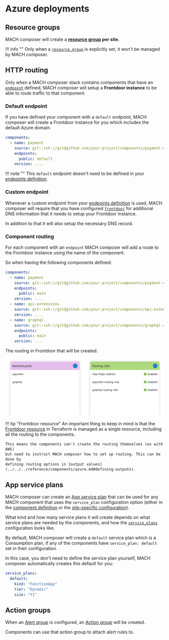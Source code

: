 # Azure deployments

## Resource groups

MACH composer will create a **[resource group](https://registry.terraform.io/providers/hashicorp/azurerm/latest/docs/resources/resource_group) per site**.

!!! info ""
    Only when a [`resource_group`](../../../reference/syntax/sites.md#azure)
    is explicitly set, it won't be managed by MACH composer.

## HTTP routing

Only when a MACH composer stack contains components that have an
[`endpoint`](../../../reference/syntax/components.md) defined, MACH composer
will setup a **Frontdoor instance** to be able to route traffic to that component.

### Default endpoint

If you have defined your component with a `default` endpoint, MACH composer will
create a Frontdoor instance for you which includes the default Azure domain.

```yaml
components:
  - name: payment
    source: git::ssh://git@github.com/your-project/components/payment-component.git//terraform
    endpoints:
      public: default
    version: ....
```

!!! note ""
    This `default` endpoint doesn't need to be defined in your [endpoints definition](../../../reference/syntax/sites.md#endpoints).

### Custom endpoint

Whenever a custom endpoint from your [endpoints definition](../../../reference/syntax/sites.md#endpoints)
is used, MACH composer will require that you have configured
[`frontdoor`](../../../reference/syntax/global.md#frontdoor) for additional DNS
information that it needs to setup your Frontdoor instance.

In addition to that it will also setup the necessary DNS record.

### Component routing

For each component with an `endpoint` MACH composer will add a route to the
Frontdoor instance using the name of the component.

So when having the following components defined:

```yaml
components:
  - name: payment
    source: git::ssh://git@github.com/your-project/components/payment-component.git//terraform
    endpoints:
      public: main
    version: ....
  - name: api-extensions
    source: git::ssh://git@github.com/your-project/components/api-extensions-component.git//terraform
    version: ....
  - name: graphql
    source: git::ssh://git@github.com/your-project/components/graphql-component.git//terraform
    endpoints:
      public: main
    version: ....
```

The routing in Frontdoor that will be created:

![Frontdoor routes](../../../_img/azure/frontdoor_routes.png)

!!! tip "Frontdoor resource"
    An important thing to keep in mind is that the
    [Frontdoor resource](https://registry.terraform.io/providers/hashicorp/azurerm/latest/docs/resources/frontdoor)
    in Terraform is managed as a single resource, including all the routing to
    the components.

    This means the components can't create the routing themselves (as with AWS)
    but need to instruct MACH composer how to set up routing. This can be done by
    defining routing options in [output values](../../../reference/components/azure.md#defining-outputs).

## App service plans

MACH composer can create an [App service plan](https://registry.terraform.io/providers/hashicorp/azurerm/latest/docs/resources/app_service_plan)
that can be used for any MACH component that uses the `service_plan`
configuration option (either in the [component definition](../../../reference/syntax/components.md#azure)
or the [site-specific configuration](../../../reference/syntax/sites.md#azure_1)).

What kind and how many service plans it will create depends on what service
plans are needed by the components, and how the
[`service_plans`](../../../reference/syntax/global.md#service_plans)
configuration looks like.

By default, MACH composer will create a `default` service plan which is a
Consumption plan, if any of the components have `service_plan: default` set in
their configuration.

In this case, you don't need to define the service plan yourself, MACH composer
automatically creates this default for you:

```yaml
service_plans:
  default:
    kind: "FunctionApp"
    tier: "Dynamic"
    size: "Y1"
```

## Action groups

When an [Alert group](../../../reference/syntax/sites.md#alert_group) is
configured, an [Action group](https://registry.terraform.io/providers/hashicorp/azurerm/latest/docs/resources/monitor_action_group)
will be created.

Components can use that action group to attach alert rules to.

